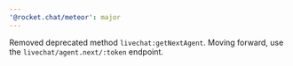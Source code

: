 ```yaml
---
'@rocket.chat/meteor': major
---
```


Removed deprecated method `livechat:getNextAgent`. Moving forward, use the `livechat/agent.next/:token` endpoint.
